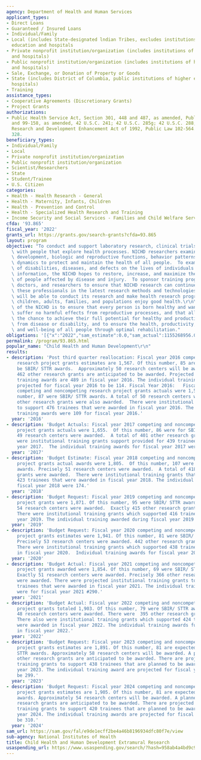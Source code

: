 ```yaml
---
agency: Department of Health and Human Services
applicant_types:
- Direct Loans
- Guaranteed / Insured Loans
- Individual/Family
- Local (includes State-designated lndian Tribes, excludes institutions of higher
  education and hospitals
- Private nonprofit institution/organization (includes institutions of higher education
  and hospitals)
- Public nonprofit institution/organization (includes institutions of higher education
  and hospitals)
- Sale, Exchange, or Donation of Property or Goods
- State (includes District of Columbia, public institutions of higher education and
  hospitals)
- Training
assistance_types:
- Cooperative Agreements (Discretionary Grants)
- Project Grants
authorizations:
- Public Health Service Act, Section 301, 448 and 487, as amended, Public Laws 78-410
  and 99-158, as amended, 42 U.S.C. 241; 42 U.S.C. 285g; 42 U.S.C. 288; Small Business
  Research and Development Enhancement Act of 1992, Public Law 102-564. Pub. L. 117,
  328.
beneficiary_types:
- Individual/Family
- Local
- Private nonprofit institution/organization
- Public nonprofit institution/organization
- Scientist/Researchers
- State
- Student/Trainee
- U.S. Citizen
categories:
- Health - Health Research - General
- Health - Maternity, Infants, Children
- Health - Prevention and Control
- Health - Specialized Health Research and Training
- Income Security and Social Services - Families and Child Welfare Services
cfda: '93.865'
fiscal_year: '2022'
grants_url: https://grants.gov/search-grants?cfda=93.865
layout: program
objective: "To conduct and support laboratory research, clinical trials, and studies\
  \ with people that explore health processes. NICHD researchers examine growth and\
  \ development, biologic and reproductive functions, behavior patterns, and population\
  \ dynamics to protect and maintain the health of all people.  To examine the impact\
  \ of disabilities, diseases, and defects on the lives of individuals. With this\
  \ information, the NICHD hopes to restore, increase, and maximize the capabilities\
  \ of people affected by disease and injury.  To sponsor training programs for scientists,\
  \ doctors, and researchers to ensure that NICHD research can continue. By training\
  \ these professionals in the latest research methods and technologies, the NICHD\
  \ will be able to conduct its research and make health research progress until all\
  \ children, adults, families, and populations enjoy good health.\r\n\r\nThe mission\
  \ of the NICHD is to ensure that every person is born healthy and wanted, that women\
  \ suffer no harmful effects from reproductive processes, and that all children have\
  \ the chance to achieve their full potential for healthy and productive lives, free\
  \ from disease or disability, and to ensure the health, productivity, independence,\
  \ and well-being of all people through optimal rehabilitation."
obligations: '[{"x":"2022","sam_estimate":0.0,"sam_actual":1155268956.0,"usa_spending_actual":1171812039.15},{"x":"2023","sam_estimate":1226394000.0,"sam_actual":0.0,"usa_spending_actual":1232212386.93},{"x":"2024","sam_estimate":1232387000.0,"sam_actual":0.0,"usa_spending_actual":1248344998.81}]'
permalink: /program/93.865.html
popular_name: "Child Health and Human Development\r\n"
results:
- description: 'Post third quarter reallocation: Fiscal year 2016 competing and noncompeting
    research project grants estimates are 1,567. Of this number, 85 are expected to
    be SBIR/ STTR awards.  Approximately 50 research centers will be awarded.  A planned
    462 other research grants are anticipated to be awarded. Projected institutional
    training awards are 489 in fiscal year 2016. The individual training award are
    projected for fiscal year 2016 to be 114. Fiscal Year 2016:   Fiscal year 2016
    competing and noncompeting research project grants actuals were 1,551.  Of this
    number, 87 were SBIR/ STTR awards. A total of 50 research centers were awarded.  450
    other research grants were also awarded.  There were institutional training grants
    to support 476 trainees that were awarded in fiscal year 2016. The individual
    training awards were 109 for fiscal year 2016.'
  year: '2016'
- description: 'Budget Actuals: Fiscal year 2017 competing and noncompeting research
    project grants actuals were 1,655.  Of this number, 86 were for SBIR/ STTR awards.   Exactly
    49 research centers were awarded.  A total of 401 other research grants were awarded.  There
    were institutional training grants support provided for 439 trainees in fiscal
    year 2017.  The individual training awards for fiscal year 2017 were 132.'
  year: '2017'
- description: 'Budget Estimate: Fiscal year 2018 competing and noncompeting research
    project grants actual awards were 1,805.  Of this number, 107 were SBIR/ STTR
    awards. Precisely 51 research centers were awarded.  A total of 418 other research
    grants were awarded.  There were institutional training grants that supported
    423 trainees that were awarded in fiscal year 2018. The individual training award  for
    fiscal year 2018 were 174.'
  year: '2018'
- description: 'Budget Request: Fiscal year 2019 competing and noncompeting research
    project grants were 1,871. Of this number, 95 were SBIR/ STTR awards.   Exactly
    54 research centers were awarded.  Exactly 415 other research grants were awarded.
    There were institutional training grants which supported 416 trainees during fiscal
    year 2019. The individual training awarded during fiscal year 2019 were 217.'
  year: '2019'
- description: 'Budget Request: Fiscal year 2020 competing and noncompeting research
    project grants estimates were 1,941. Of this number, 81 were SBIR/ STTR awards.
    Precisely 53 research centers were awarded. 442 other research grants were awarded.
    There were institutional training grants which supported 438 trainees awarded
    in fiscal year 2020.  Individual training awards for fiscal year 2020 were 257.'
  year: '2020'
- description: 'Budget Actual: Fiscal year 2021 competing and noncompeting research
    project grants awarded were 1,854. Of this number, 69 were SBIR/ STTR awards.
    Exactly 51 research centers were awarded. Precisely 366 other research grants
    were awarded. There were projected institutional training grants to support 433
    trainees that were awarded in fiscal year 2021. The individual training awards
    were for fiscal year 2021 #290.'
  year: '2021'
- description: 'Budget Actual: Fiscal year 2022 competing and noncompeting research
    project grants totaled 1,903. Of this number, 79 were SBIR/ STTR awards. Exactly
    48 research centers were awarded. There were  395 other research grants awarded.
    There also were institutional training grants which supported 424 trainees that
    were awarded in fiscal year 2022. The individual training awards funded 303 grants
    in fiscal year 2022.'
  year: '2022'
- description: 'Budget Request: Fiscal year 2023 competing and noncompeting research
    project grants estimates are 1,891. Of this number, 81 are expected to be SBIR/
    STTR awards. Approximately 58 research centers will be awarded. A planned 423
    other research grants are anticipated to be awarded. There are projected institutional
    training grants to support 438 trainees that are planned to be awarded in fiscal
    year 2023. The individual training award are projected for fiscal year 2023 to
    be 299.'
  year: '2023'
- description: 'Budget Request: Fiscal year 2024 competing and noncompeting research
    project grants estimates are 1,905. Of this number, 81 are expected to be SBIR/STTR
    awards. Approximately 54 research centers will be awarded. A planned 437 other
    research grants are anticipated to be awarded. There are projected institutional
    training grants to support 420 trainees that are planned to be awarded in fiscal
    year 2024. The individual training awards are projected for fiscal year 2024 to
    be 310.'
  year: '2024'
sam_url: https://sam.gov/fal/e9de1ecff2be4a46b8196934dfc80f7e/view
sub-agency: National Institutes of Health
title: Child Health and Human Development Extramural Research
usaspending_url: https://www.usaspending.gov/search/?hash=958ab4a4bd9c94519380682de4adb4ab
---
```

